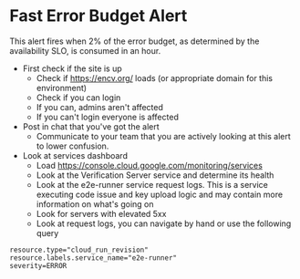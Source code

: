 # Fast Error Budget Alert

This alert fires when 2% of the error budget, as determined by the availability SLO, is consumed in an hour.

* First check if the site is up
   * Check if https://encv.org/ loads (or appropriate domain for this environment)
   * Check if you can login
   * If you can, admins aren't affected
   * If you can't login everyone is affected
* Post in chat that you've got the alert
   * Communicate to your team that you are actively looking at this alert to lower confusion.
* Look at services dashboard
   * Load https://console.cloud.google.com/monitoring/services
   * Look at the Verification Server service and determine its health
   * Look at the e2e-runner service request logs. This is a service executing code issue and key upload logic and may contain more information on what's going on
   * Look for servers with elevated 5xx
   * Look at request logs, you can navigate by hand or use the following query

```
resource.type="cloud_run_revision"
resource.labels.service_name="e2e-runner"
severity=ERROR
```
